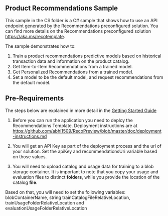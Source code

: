 ## Product Recommendations Sample

This sample in the CS folder is a C# sample that shows how to use an API endpoint generated by
the Recommendations preconfigured solution. You can find more details on the Recommendations preconfigured solution 
 https://aka.ms/recotemplate. 
 
 The sample demonstrates how to:
 
 1. Train a product recommendations predictive models based on  historical transaction data and information on the product catalog.
 2. Get Item-to-Item Recommendations from a trained model. 
 3. Get Personalized Recommendations from a trained model.
 4. Set a model to be the default model, and request recommendations from the default model.
  
## Pre-Requirements
The steps below are explained in more detail in the [Getting Started Guide](https://github.com/abhi1509/RecoPreview/blob/master/getting-started.md)
 
 1. Before you can run the application you need to deploy the Recommendations Template. Deployment instructions are at https://github.com/abhi1509/RecoPreview/blob/master/doc/deployment-instructions.md
2. You will get an API Key as part of the deployment process and the url of your solution. 
Set the apiKey and recommendationsUri variable based on those values.

3. You will need to upload catalog and usage data for training to a blob storage container.
It is important to note that you copy your usage and evaluation files to distinct **folders**, 
while you provide the location of the catalog **file**.
     
 Based on that, you will need to set the following variables: 
 blobContainerName, string trainCatalogFileRelativeLocation,
 trainUsageFolderRelativeLocation and evaluationUsageFolderRelativeLocation 
   
 
